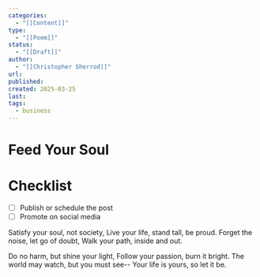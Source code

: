 ```yaml
---
categories:
  - "[[Content]]"
type:
  - "[[Poem]]"
status:
  - "[[Draft]]"
author:
  - "[[Christopher Sherrod]]"
url: 
published: 
created: 2025-03-25
last: 
tags:
  - business
---
```

# Feed Your Soul
# Checklist
- [ ] Publish or schedule the post
- [ ] Promote on social media

Satisfy your soul, not society,
Live your life, stand tall, be proud.
Forget the noise, let go of doubt,
Walk your path, inside and out.

Do no harm, but shine your light,
Follow your passion, burn it bright.
The world may watch, but you must see--
Your life is yours, so let it be.
